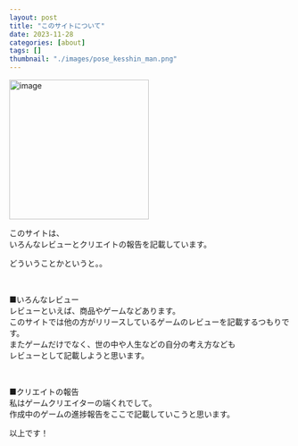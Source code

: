 ```yaml
---
layout: post
title: "このサイトについて"
date: 2023-11-28
categories: [about]
tags: []
thumbnail: "./images/pose_kesshin_man.png"
---
```


<img src="{{ './images/pose_kesshin_man.png' }}" alt="image" width="250" class="center-image"/>  

このサイトは、  
いろんなレビューとクリエイトの報告を記載しています。  

どういうことかというと。。  
  
<br>

■いろんなレビュー  
レビューといえば、商品やゲームなどあります。  
このサイトでは他の方がリリースしているゲームのレビューを記載するつもりです。  
またゲームだけでなく、世の中や人生などの自分の考え方なども  
レビューとして記載しようと思います。  
  
<br>
  
■クリエイトの報告  
私はゲームクリエイターの端くれでして。  
作成中のゲームの進捗報告をここで記載していこうと思います。  
  
  
以上です！  
  
